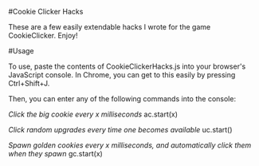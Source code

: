 #Cookie Clicker Hacks

These are a few easily extendable hacks I wrote for the game CookieClicker. Enjoy!

#Usage

To use, paste the contents of CookieClickerHacks.js into your browser's JavaScript console. In Chrome, you can get to this easily by pressing Ctrl+Shift+J.

Then, you can enter any of the following commands into the console:

*Click the big cookie every x milliseconds*
    ac.start(x)

*Click random upgrades every time one becomes available*
    uc.start()

*Spawn golden cookies every x milliseconds, and  automatically click them when they spawn*
    gc.start(x)